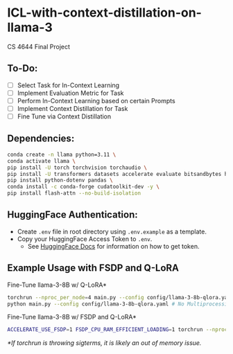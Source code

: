 # ICL-with-context-distillation-on-llama-3

CS 4644 Final Project

## To-Do:
- [ ] Select Task for In-Context Learning
- [ ] Implement Evaluation Metric for Task
- [ ] Perform In-Context Learning based on certain Prompts
- [ ] Implement Context Distillation for Task
- [ ] Fine Tune via Context Distillation

## Dependencies:

```bash
conda create -n llama python=3.11 \
conda activate llama \
pip install -U torch torchvision torchaudio \
pip install -U transformers datasets accelerate evaluate bitsandbytes huggingface_hub trl peft \
pip install python-dotenv pandas \
conda install -c conda-forge cudatoolkit-dev -y \
pip install flash-attn --no-build-isolation
```

## HuggingFace Authentication:

-   Create `.env` file in root directory using `.env.example` as a template.
-   Copy your HuggingFace Access Token to `.env`.
    -   See [HuggingFace Docs](https://huggingface.co/docs/hub/en/security-tokens) for information on how to get token.

## Example Usage with FSDP and Q-LoRA

Fine-Tune llama-3-8B w/ Q-LoRA*
```bash
torchrun --nproc_per_node=4 main.py --config config/llama-3-8b-qlora.yaml # Multiprocessing
python main.py --config config/llama-3-8b-qlora.yaml # No Multiprocessing
```

Fine-Tune llama-3-8B w/ FSDP and Q-LoRA*
```bash
ACCELERATE_USE_FSDP=1 FSDP_CPU_RAM_EFFICIENT_LOADING=1 torchrun --nproc_per_node=4 main.py --config config/llama-3-8b-qlora.yaml
```

_*If torchrun is throwing sigterms, it is likely an out of memory issue._

